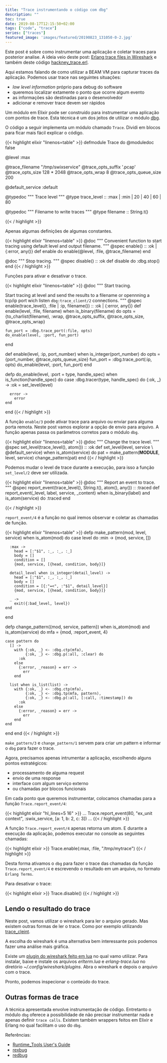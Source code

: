 ```yaml
---
title: "Trace instrumentando o código com dbg"
description: ""
toc: true
date: 2019-08-17T12:15:50+02:00
tags: ["code", "trace"]
series: ["traces"]
featured_image: 'images/featured/20190823_131050-0-2.jpg'
---
```


Este post é sobre como instrumentar uma aplicação e coletar traces para posterior analise. A ideia veio deste post: [Erlang trace files in Wireshark](https://www.erlang-solutions.com/blog/erlang-trace-files-in-wireshark.html) e também deste código [hackney_trace.erl](https://github.com/benoitc/hackney/blob/master/src/hackney_trace.erl).

Aqui estamos falando de como utilizar a BEAM VM para capturar traces da aplicação. Podemos usar trace nas seguintes situações:

* _low level information_ próprio para debug do software
* queremos localizar extamente o ponto que ocorre algum evento
* as informações são destinadas para o desenvolvedor
* adicionar e remover trace devem ser rápidos

Um módulo em Elixir pode ser construído para instrumentar uma aplicação com pontos de trace. Esta técnica é um dos jeitos de utilizar o módulo [dbg](http://erlang.org/doc/man/dbg.html).

O código a seguir implementa um módulo chamado `Trace`. Dividi em blocos para ficar mais fácil explicar o código.

{{< highlight elixir "linenos=table" >}}
defmodule Trace do
  @moduledoc false

  @level :max

  @trace_filename "/tmp/swixservice"
  @trace_opts_suffix '.pcap'
  @trace_opts_size 128 * 2048
  @trace_opts_wrap 8
  @trace_opts_queue_size 200

  @default_service :default

  @typedoc """
  Trace level
  """
  @type trace_level :: :max | :min | 20 | 40 | 60 | 80

  @typedoc """
  Filename to write traces
  """
  @type filename :: String.t()

{{< / highlight >}}

Apenas algumas definições de algumas constantes.

{{< highlight elixir "linenos=table" >}}
  @doc """
  Convenient function to start tracing using default level and output filename.
  """
  @spec enable() :: :ok | {:error, any()}
  def enable do
    enable(@level, :file, @trace_filename)
  end

  @doc """
  Stop tracing.
  """
  @spec disable() :: :ok
  def disable do
    :dbg.stop()
  end
{{< / highlight >}}

Funções para ativar e desativar o trace.

{{< highlight elixir "linenos=table" >}}
  @doc """
  Start tracing.

  Start tracing at level and send the results to a filename or
  opennning a tcp/ip port wich listen `dbg:trace_client/2` connections.
  """
  @spec enable(trace_level(), :file | :ip, filename()) :: :ok | {:error, any()}
  def enable(level, :file, filename) when is_binary(filename) do
    opts =
      {to_charlist(filename), :wrap, @trace_opts_suffix, @trace_opts_size,
       @trace_opts_wrap}

    fun_port = :dbg.trace_port(:file, opts)
    do_enable(level, :port, fun_port)
  end

  def enable(level, :ip, port_number) when is_integer(port_number) do
    opts = {port_number, @trace_opts_queue_size}
    fun_port = :dbg.trace_port(:ip, opts)
    do_enable(level, :port, fun_port)
  end

  defp do_enable(level, :port = type, handle_spec)
       when is_function(handle_spec) do
    case :dbg.tracer(type, handle_spec) do
      {:ok, _} ->
        :ok = set_level(level)

      error ->
        error
    end
  end
{{< / highlight >}}

A função `enable/3` pode ativar trace para arquivo ou enviar para alguma porta remota. Neste post vamos explorar a opção de envio para arquivo. A função apenas passa os parâmetros corretos para o módulo `dbg`.

{{< highlight elixir "linenos=table" >}}
  @doc """
  Change the trace level.
  """
  @spec set_level(trace_level(), atom()) :: :ok
  def set_level(level, service \\ @default_service) when is_atom(service) do
    pat = make_pattern(__MODULE__, level, service)
    change_pattern(pat)
  end
{{< / highlight >}}

Podemos mudar o level de trace durante a execução, para isso a função `set_level/2` deve ser utilizada.

{{< highlight elixir "linenos=table" >}}
  @doc """
  Report an event to trace.
  """
  @spec report_event(trace_level(), String.t(), atom(), any()) :: :traced
  def report_event(_level, label, service, _content) when is_binary(label) and is_atom(service) do
    :traced
  end

{{< / highlight >}}

`report_event/4` é a função no qual iremos observar e coletar as chamadas de função.

{{< highlight elixir "linenos=table" >}}
  defp make_pattern(mod, level, service) when is_atom(mod) do
    case level do
      :min ->
        {mod, service, []}

      :max ->
        head = [:"$1", :_, :_, :_]
        body = []
        condition = []
        {mod, service, [{head, condition, body}]}

      detail_level when is_integer(detail_level) ->
        head = [:"$1", :_, :_, :_]
        body = []
        condition = [{:"=<", :"$1", detail_level}]
        {mod, service, [{head, condition, body}]}

      _ ->
        exit({:bad_level, level})
    end
  end

  defp change_pattern({mod, service, pattern})
       when is_atom(mod) and is_atom(service) do
    mfa = {mod, :report_event, 4}

    case pattern do
      [] ->
        with {:ok, _} <- :dbg.ctp(mfa),
             {:ok, _} <- :dbg.p(:all, :clear) do
          :ok
        else
          {:error, _reason} = err ->
            err
        end

      list when is_list(list) ->
        with {:ok, _} <- :dbg.ctp(mfa),
             {:ok, _} <- :dbg.tp(mfa, pattern),
             {:ok, _} <- :dbg.p(:all, [:call, :timestamp]) do
          :ok
        else
          {:error, _reason} = err ->
            err
        end
    end
  end
end
{{< / highlight >}}

`make_pattern/3` e `change_pattern/1` servem para criar um pattern e informar o `dbg` para fazer o trace.

Agora, precisamos apenas intrumentar a aplicação, escolhendo alguns pontos estratégicos:

* processamento de alguma request
* envio de uma response
* interface com algum serviço externo
* ou chamadas por blocos funcionais

Em cada ponto que queremos instrumentar, colocamos chamadas para a função `Trace.report_event/4`:

{{< highlight elixir "hl_lines=5 16" >}}
...
  Trace.report_event(80, "ex_unit context", :swix_service, [a: 1, b: 2, c: 3])
...
{{< / highlight >}}

A função `Trace.report_event/4` apenas retorna um atom. E durante a execução da aplicação, podemos executar no console as seguintes chamadas:

{{< highlight elixir >}}
  Trace.enable(:max, :file, "/tmp/mytrace")
{{< / highlight >}}

Desta forma ativamos o `dbg` para fazer o trace das chamadas da função `Trace.report_event/4` e escrevendo o resultado em um arquivo, no formato `Erlang Terms`.

Para desativar o trace:

{{< highlight elixir >}}
  Trace.disable()
{{< / highlight >}}

## Lendo o resultado do trace

Neste post, vamos utilizar o wireshark para ler o arquivo gerado. Mas existem outras formas de ler o trace. Como por exemplo utilizando [trace_cleint](http://erlang.org/doc/man/dbg.html#trace_client-3).

A escolha do wireshark é uma alternativa bem interessante pois podemos fazer uma análise mais gráfica.

Existe um [plugin do wireshark feito em lua](https://github.com/legoscia/cautious-rotary-phone) no qual vamo utilizar. Para instalar, baixe e instale os arquivos _erlterm.lua_ e _erlang-trace.lua_ no diretório _~/.config/wireshark/plugins_. Abra o wireshark e depois o arquivo com o trace.

Pronto, podemos inspecionar o conteúdo do trace.

## Outras formas de trace

A técnica apresentada envolve instrumentação de código. Entretanto o módulo `dbg` oferece a possibilidade de não precisar instrumentar nada e apenas definir `trace calls`. Existem também wrappers feitos em Elixir e Erlang no qual facilitam o uso do `dbg`.

Referências:

* [Runtime_Tools User's Guide](http://erlang.org/doc/apps/runtime_tools/users_guide.html)
* [rexbug](https://github.com/nietaki/rexbug)
* [redbug](https://github.com/massemanet/redbug)
